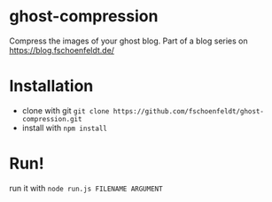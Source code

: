 # ghost-compression

Compress the images of your ghost blog. Part of a blog series on https://blog.fschoenfeldt.de/

# Installation

- clone with git `git clone https://github.com/fschoenfeldt/ghost-compression.git`
- install with `npm install`

# Run!

run it with `node run.js FILENAME ARGUMENT`
